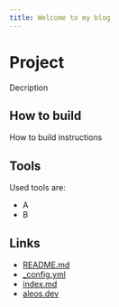 ```yaml
---
title: Welcome to my blog
---
```


# Project

Decription

## How to build

How to build instructions

## Tools

Used tools are:
- A
- B

## Links

- [README.md](README.md)
- [_config.yml](_config.yml)
- [index.md](index.md)
- [aleos.dev](aleos.dev)
